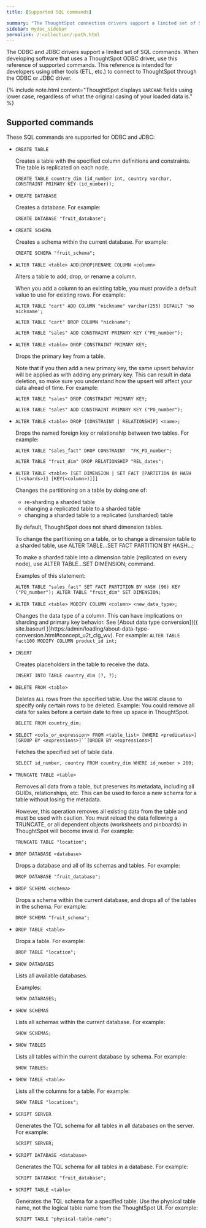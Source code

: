 ```yaml
---
title: [Supported SQL commands]

summary: "The ThoughtSpot connection drivers support a limited set of SQL commands."
sidebar: mydoc_sidebar
permalink: /:collection/:path.html
---
```

The ODBC and JDBC drivers support a limited set of SQL commands. When developing
software that uses a ThoughtSpot ODBC driver, use this reference of supported
commands. This reference is intended for developers using other tools (ETL,
etc.) to connect to ThoughtSpot through the ODBC or JDBC driver.

{% include note.html content="ThoughtSpot displays `VARCHAR` fields using lower case, regardless of what the original casing of your loaded data is." %}

## Supported commands

These SQL commands are supported for ODBC and JDBC:

* `CREATE TABLE`

    Creates a table with the specified column definitions and constraints. The table is replicated on each node.

    ```
    CREATE TABLE country_dim (id_number int, country varchar, CONSTRAINT PRIMARY KEY (id_number));
    ```
* `CREATE DATABASE`

    Creates a database. For example:

    ```
    CREATE DATABASE "fruit_database";
    ```
* `CREATE SCHEMA`

    Creates a schema within the current database. For example:

    ```
    CREATE SCHEMA "fruit_schema";
    ```      
* `ALTER TABLE <table> ADD|DROP|RENAME COLUMN <column>`

    Alters a table to add, drop, or rename a column.

    When you add a column to an existing table, you must provide a default value to use for existing rows. For example:

    ```
    ALTER TABLE "cart" ADD COLUMN "nickname" varchar(255) DEFAULT 'no nickname';
    ```
    ```
    ALTER TABLE "cart" DROP COLUMN "nickname";
    ```
    ```
    ALTER TABLE "sales" ADD CONSTRAINT PRIMARY KEY ("PO_number");
    ```
* `ALTER TABLE <table> DROP CONSTRAINT PRIMARY KEY;`

    Drops the primary key from a table.

    Note that if you then add a new primary key, the same upsert behavior will be applied as with adding any primary key. This can result in data deletion, so make sure you understand how the upsert will affect your data ahead of time. For example:

    ```
    ALTER TABLE "sales" DROP CONSTRAINT PRIMARY KEY;
    ```
    ```
    ALTER TABLE "sales" ADD CONSTRAINT PRIMARY KEY ("PO_number");
    ```
* `ALTER TABLE <table> DROP [CONSTRAINT | RELATIONSHIP] <name>;`

    Drops the named foreign key or relationship between two tables. For example:

    ```
    ALTER TABLE "sales_fact" DROP CONSTRAINT  "FK_PO_number";
    ```

    ```
    ALTER TABLE "fruit_dim" DROP RELATIONSHIP "REL_dates";
    ```

* `ALTER TABLE <table> [SET DIMENSION | SET FACT [PARTITION BY
HASH [(<shards>)] [KEY(<column>)]]]`

    Changes the partitioning on a table by doing one of:
    - re-sharding a sharded table
    - changing a replicated table to a sharded table
    - changing a sharded table to a replicated (unsharded) table

    By default, ThoughtSpot does not shard dimension tables.

    To change the partitioning on a table, or to change a dimension table to a sharded table, use ALTER TABLE...SET FACT PARTITION BY HASH...;

    To make a sharded table into a dimension table (replicated on every node), use ALTER TABLE...SET DIMENSION; command.

    Examples of this statement:

    `ALTER TABLE "sales_fact" SET FACT PARTITION BY HASH (96) KEY
    ("PO_number");
    ALTER TABLE "fruit_dim" SET DIMENSION;`

* `ALTER TABLE <table> MODIFY COLUMN <column> <new_data_type>;`

    Changes the data type of a column. This can have implications on sharding and primary key behavior. See [About data type conversion]({{ site.baseurl }}https:/admin/loading/about-data-type-conversion.html#concept_u2t_clg_wv). For example:
    `ALTER TABLE fact100 MODIFY COLUMN product_id int;`

* `INSERT`

    Creates placeholders in the table to receive the data.

    ```
    INSERT INTO TABLE country_dim (?, ?);
    ```

* `DELETE FROM <table>`

    Deletes `ALL` rows from the specified table. Use the `WHERE` clause to specify only certain rows to be deleted. Example: You could remove all data for sales before a certain date to free up space in ThoughtSpot.

    ```
    DELETE FROM country_dim;
    ```
* `SELECT <cols_or_expression> FROM <table_list> [WHERE <predicates>] [GROUP BY <expressions>]``[ORDER BY <expressions>]`

    Fetches the specified set of table data.

    ```
    SELECT id_number, country FROM country_dim WHERE id_number > 200;
    ```
* `TRUNCATE TABLE <table>`

    Removes all data from a table, but preserves its metadata, including all GUIDs, relationships, etc. This can be used to force a new schema for a table without losing the metadata.

    However, this operation removes all existing data from the table and must be used with caution. You must reload the data following a TRUNCATE, or all dependent objects (worksheets and pinboards) in ThoughtSpot will become invalid. For example:

    ```
    TRUNCATE TABLE "location";
    ```

* `DROP DATABASE <database>`

    Drops a database and all of its schemas and tables. For example:

    ```
    DROP DATABASE "fruit_database";
    ```

* `DROP SCHEMA <schema>`

    Drops a schema within the current database, and drops all of the tables in the schema. For example:

    ```
    DROP SCHEMA "fruit_schema";
    ```

* `DROP TABLE <table>`

    Drops a table. For example:

    ```
    DROP TABLE "location";
    ```

* `SHOW DATABASES`

    Lists all available databases.

    Examples:

    ```
    SHOW DATABASES;
    ```

* `SHOW SCHEMAS`

    Lists all schemas within the current database. For example:

    ```
    SHOW SCHEMAS;
    ```

* `SHOW TABLES`

    Lists all tables within the current database by schema. For example:

    ```
    SHOW TABLES;
    ```

* `SHOW TABLE <table>`

    Lists all the columns for a table. For example:

    ```
    SHOW TABLE "locations";
    ```

* `SCRIPT SERVER`

    Generates the TQL schema for all tables in all databases on the server. For example:

    ```
    SCRIPT SERVER;
    ```

* `SCRIPT DATABASE <database>`

    Generates the TQL schema for all tables in a database. For example:

    ```
    SCRIPT DATABASE "fruit_database";
    ```

* `SCRIPT TABLE <table>`

    Generates the TQL schema for a specified table. Use the physical table name, not the logical table name from the ThoughtSpot UI. For example:

    ```
    SCRIPT TABLE "physical-table-name";
    ```  

